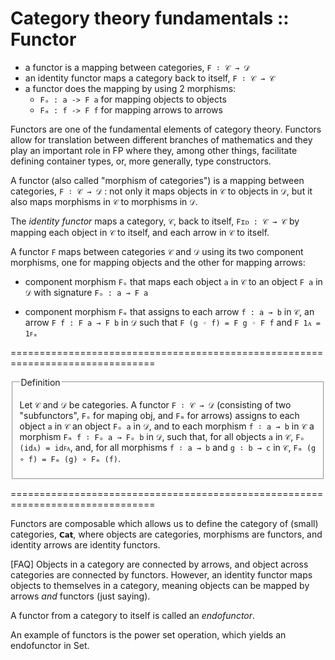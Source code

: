 # Category theory fundamentals :: Functor

- a functor is a mapping between categories, `F ∶ 𝒞 → 𝒟`
- an identity functor maps a category back to itself, `F ∶ 𝒞 → 𝒞`
- a functor does the mapping by using 2 morphisms:
  - `Fₒ : a -> F a` for mapping objects to objects
  - `Fₘ : f -> F f` for mapping arrows to arrows


Functors are one of the fundamental elements of category theory. Functors allow for translation between different branches of mathematics and they play an important role in FP where they, among other things, facilitate defining container types, or, more generally, type constructors.

A functor (also called "morphism of categories") is a mapping between categories, `F ∶ 𝒞 → 𝒟` : not only it maps objects in `𝒞` to objects in `𝒟`, but it also maps morphisms in `𝒞` to morphisms in `𝒟`.

The *identity functor* maps a category, `𝒞`, back to itself, `Fɪᴅ : 𝒞 → 𝒞` by mapping each object in `𝒞` to itself, and each arrow in `𝒞` to itself.


A functor `F` maps between categories `𝒞` and `𝒟` using its two component morphisms, one for mapping objects and the other for mapping arrows:

* component morphism `Fₒ` that maps each object `a` in `𝒞` to an object `F a` in `𝒟` with signature `Fₒ : a → F a`

* component morphism `Fₘ` that assigns to each arrow `f : a → b` in `𝒞`, an arrow `F f : F a → F b` in `𝒟` such that `F (g ◦ f) = F g ◦ F f` and `F 1ᴀ = 1ꜰₐ`

===============================================================================

<fieldset><legend>Definition</legend>

Let `𝒞` and `𝒟` be categories. 
A functor `F ∶ 𝒞 → 𝒟` 
(consisting of two "subfunctors", `Fₒ` for maping obj, and `Fₘ` for arrows)
assigns 
to each object `a` in `𝒞` 
  an object `Fₒ a` in `𝒟`, and 
to each morphism `f ∶ a → b` in `𝒞` 
  a morphism `Fₘ f ∶ Fₒ a → Fₒ b` in `𝒟`, 
such that, for all objects `a` in `𝒞`, 
  `Fₒ (idᴀ) = idꜰᴀ`, 
and, for all morphisms 
  `f ∶ a → b` and `g ∶ b → c` in `𝒞`, 
  `Fₘ (g ∘ f) = Fₘ (g) ∘ Fₘ (f)`.

</fieldset>

===============================================================================

Functors are composable which allows us to define the category of (small) categories, `𝗖𝗮𝘁`, where objects are categories, morphisms are functors, and identity arrows are identity functors.


[FAQ] Objects in a category are connected by arrows, and object across categories are connected by functors. However, an identity functor maps objects to themselves in a category, meaning objects can be mapped by arrows *and* functors (just saying).

A functor from a category to itself is called an *endofunctor*.

An example of functors is the power set operation, which yields an endofunctor in Set.
